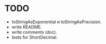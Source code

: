 # TODO

- toStringAsExponential и toStringAsPrecision.
- write README.
- write comments (doc).
- tests for ShortDecimal.
